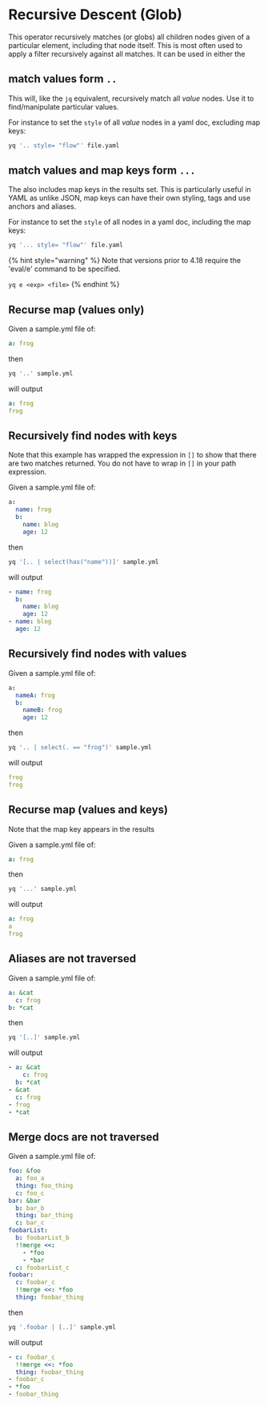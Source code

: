 # Recursive Descent (Glob)

This operator recursively matches (or globs) all children nodes given of a particular element, including that node itself. This is most often used to apply a filter recursively against all matches. It can be used in either the 

## match values form `..`
This will, like the `jq` equivalent, recursively match all _value_ nodes. Use it to find/manipulate particular values.

For instance to set the `style` of all _value_ nodes in a yaml doc, excluding map keys:

```bash
yq '.. style= "flow"' file.yaml
```

## match values and map keys form `...`
The also includes map keys in the results set. This is particularly useful in YAML as unlike JSON, map keys can have their own styling, tags and use anchors and aliases.

For instance to set the `style` of all nodes in a yaml doc, including the map keys:

```bash
yq '... style= "flow"' file.yaml
```
{% hint style="warning" %}
Note that versions prior to 4.18 require the 'eval/e' command to be specified.&#x20;

`yq e <exp> <file>`
{% endhint %}

## Recurse map (values only)
Given a sample.yml file of:
```yaml
a: frog
```
then
```bash
yq '..' sample.yml
```
will output
```yaml
a: frog
frog
```

## Recursively find nodes with keys
Note that this example has wrapped the expression in `[]` to show that there are two matches returned. You do not have to wrap in `[]` in your path expression.

Given a sample.yml file of:
```yaml
a:
  name: frog
  b:
    name: blog
    age: 12
```
then
```bash
yq '[.. | select(has("name"))]' sample.yml
```
will output
```yaml
- name: frog
  b:
    name: blog
    age: 12
- name: blog
  age: 12
```

## Recursively find nodes with values
Given a sample.yml file of:
```yaml
a:
  nameA: frog
  b:
    nameB: frog
    age: 12
```
then
```bash
yq '.. | select(. == "frog")' sample.yml
```
will output
```yaml
frog
frog
```

## Recurse map (values and keys)
Note that the map key appears in the results

Given a sample.yml file of:
```yaml
a: frog
```
then
```bash
yq '...' sample.yml
```
will output
```yaml
a: frog
a
frog
```

## Aliases are not traversed
Given a sample.yml file of:
```yaml
a: &cat
  c: frog
b: *cat
```
then
```bash
yq '[..]' sample.yml
```
will output
```yaml
- a: &cat
    c: frog
  b: *cat
- &cat
  c: frog
- frog
- *cat
```

## Merge docs are not traversed
Given a sample.yml file of:
```yaml
foo: &foo
  a: foo_a
  thing: foo_thing
  c: foo_c
bar: &bar
  b: bar_b
  thing: bar_thing
  c: bar_c
foobarList:
  b: foobarList_b
  !!merge <<:
    - *foo
    - *bar
  c: foobarList_c
foobar:
  c: foobar_c
  !!merge <<: *foo
  thing: foobar_thing
```
then
```bash
yq '.foobar | [..]' sample.yml
```
will output
```yaml
- c: foobar_c
  !!merge <<: *foo
  thing: foobar_thing
- foobar_c
- *foo
- foobar_thing
```

